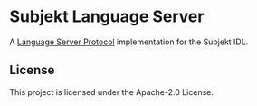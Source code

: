 # Subjekt Language Server

A [Language Server Protocol](https://microsoft.github.io/language-server-protocol/) implementation for the Subjekt IDL.

## License

This project is licensed under the Apache-2.0 License.
